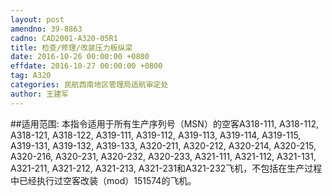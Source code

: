 ```yaml
---
layout: post
amendno: 39-8863
cadno: CAD2001-A320-05R1
title: 检查/修理/改装压力板纵梁
date: 2016-10-26 00:00:00 +0800
effdate: 2016-10-27 00:00:00 +0800
tag: A320
categories: 民航西南地区管理局适航审定处
author: 王建军
---
```


##适用范围:
本指令适用于所有生产序列号（MSN）的空客A318-111, A318-112, A318-121, A318-122, A319-111, A319-112, A319-113, A319-114, A319-115, A319-131, A319-132, A319-133, A320-211, A320-212, A320-214, A320-215, A320-216, A320-231, A320-232, A320-233, A321-111, A321-112, A321-131, A321-211, A321-212, A321-213, A321-231和A321-232飞机，不包括在生产过程中已经执行过空客改装（mod）151574的飞机。

